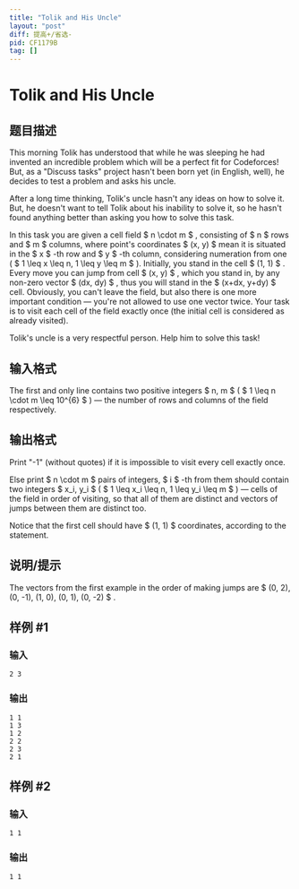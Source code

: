 ```yaml
---
title: "Tolik and His Uncle"
layout: "post"
diff: 提高+/省选-
pid: CF1179B
tag: []
---
```


# Tolik and His Uncle

## 题目描述

This morning Tolik has understood that while he was sleeping he had invented an incredible problem which will be a perfect fit for Codeforces! But, as a "Discuss tasks" project hasn't been born yet (in English, well), he decides to test a problem and asks his uncle.

After a long time thinking, Tolik's uncle hasn't any ideas on how to solve it. But, he doesn't want to tell Tolik about his inability to solve it, so he hasn't found anything better than asking you how to solve this task.

In this task you are given a cell field $ n \cdot m $ , consisting of $ n $ rows and $ m $ columns, where point's coordinates $ (x, y) $ mean it is situated in the $ x $ -th row and $ y $ -th column, considering numeration from one ( $ 1 \leq x \leq n, 1 \leq y \leq m $ ). Initially, you stand in the cell $ (1, 1) $ . Every move you can jump from cell $ (x, y) $ , which you stand in, by any non-zero vector $ (dx, dy) $ , thus you will stand in the $ (x+dx, y+dy) $ cell. Obviously, you can't leave the field, but also there is one more important condition — you're not allowed to use one vector twice. Your task is to visit each cell of the field exactly once (the initial cell is considered as already visited).

Tolik's uncle is a very respectful person. Help him to solve this task!

## 输入格式

The first and only line contains two positive integers $ n, m $ ( $ 1 \leq n \cdot m \leq 10^{6} $ ) — the number of rows and columns of the field respectively.

## 输出格式

Print "-1" (without quotes) if it is impossible to visit every cell exactly once.

Else print $ n \cdot m $ pairs of integers, $ i $ -th from them should contain two integers $ x_i, y_i $ ( $ 1 \leq x_i \leq n, 1 \leq y_i \leq m $ ) — cells of the field in order of visiting, so that all of them are distinct and vectors of jumps between them are distinct too.

Notice that the first cell should have $ (1, 1) $ coordinates, according to the statement.

## 说明/提示

The vectors from the first example in the order of making jumps are $ (0, 2), (0, -1), (1, 0), (0, 1), (0, -2) $ .

## 样例 #1

### 输入

```
2 3

```

### 输出

```
1 1
1 3
1 2
2 2
2 3
2 1
```

## 样例 #2

### 输入

```
1 1

```

### 输出

```
1 1

```

